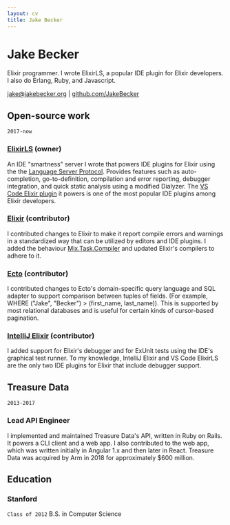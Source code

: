 ```yaml
---
layout: cv
title: Jake Becker
---
```

# Jake Becker
Elixir programmer. I wrote ElixirLS, a popular IDE plugin for Elixir developers. I also do Erlang, Ruby, and Javascript. 

<div id="webaddress">
<a href="mailto:jake@jakebecker.org">jake@jakebecker.org</a>
| <a href="https://github.com/JakeBecker">github.com/JakeBecker</a>
</div>


## Open-source work

`2017-now`

### [ElixirLS](https://github.com/JakeBecker/elixir-ls) (owner)

An IDE "smartness" server I wrote that powers IDE plugins for Elixir using the the [Language Server Protocol](https://microsoft.github.io/language-server-protocol/). Provides features such as auto-completion, go-to-definition, compilation and error reporting, debugger integration, and quick static analysis using a modified Dialyzer. The [VS Code Elixir plugin](https://marketplace.visualstudio.com/items?itemName=JakeBecker.elixir-ls) it powers is one of the most popular IDE plugins among Elixir developers.

### [Elixir](https://github.com/elixir-lang/elixir) (contributor)

I contributed changes to Elixir to make it report compile errors and warnings in a standardized way that can be utilized by editors and IDE plugins. I added the behaviour [Mix.Task.Compiler](https://hexdocs.pm/mix/Mix.Task.Compiler.html) and updated Elixir's compilers to adhere to it.

### [Ecto](https://github.com/elixir-ecto/ecto) (contributor)

I contributed changes to Ecto's domain-specific query language and SQL adapter to support comparison between tuples of fields. (For example, WHERE ("Jake", "Becker") > (first_name, last_name)). This is supported by most relational databases and is useful for certain kinds of cursor-based pagination.

### [IntelliJ Elixir](https://github.com/KronicDeth/intellij-elixir) (contributor)

I added support for Elixir's debugger and for ExUnit tests using the IDE's graphical test runner. To my knowledge, IntelliJ Elixir and VS Code ElixirLS are the only two IDE plugins for Elixir that include debugger support.

## Treasure Data

`2013-2017`

### Lead API Engineer

I implemented and maintained Treasure Data's API, written in Ruby on Rails. It powers a CLI client and a web app. I also contributed to the web app, which was written initially in Angular 1.x and then later in React. Treasure Data was acquired by Arm in 2018 for approximately $600 million.

## Education

### Stanford

`Class of 2012`
B.S. in Computer Science

<!-- ### Footer

Last updated: September 2019 -->


